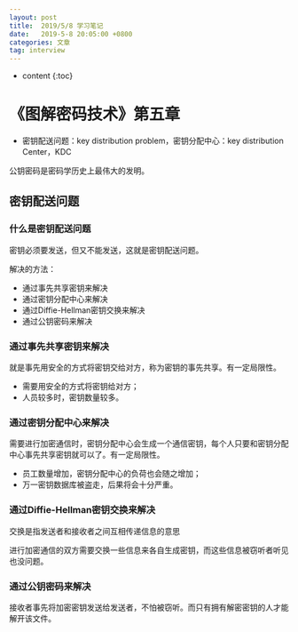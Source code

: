 ```yaml
---
layout: post
title:  2019/5/8 学习笔记
date:   2019-5-8 20:05:00 +0800
categories: 文章
tag: interview
---
```


* content
{:toc}
# 《图解密码技术》第五章

- 密钥配送问题：key distribution problem，密钥分配中心：key distribution Center，KDC

公钥密码是密码学历史上最伟大的发明。

## 密钥配送问题

### 什么是密钥配送问题

密钥必须要发送，但又不能发送，这就是密钥配送问题。

解决的方法：

- 通过事先共享密钥来解决
- 通过密钥分配中心来解决
- 通过Diffie-Hellman密钥交换来解决
- 通过公钥密码来解决

### 通过事先共享密钥来解决

就是事先用安全的方式将密钥交给对方，称为密钥的事先共享。有一定局限性。

- 需要用安全的方式将密钥给对方；
- 人员较多时，密钥数量较多。

### 通过密钥分配中心来解决

需要进行加密通信时，密钥分配中心会生成一个通信密钥，每个人只要和密钥分配中心事先共享密钥就可以了。有一定局限性。

- 员工数量增加，密钥分配中心的负荷也会随之增加；
- 万一密钥数据库被盗走，后果将会十分严重。

### 通过Diffie-Hellman密钥交换来解决

交换是指发送者和接收者之间互相传递信息的意思

进行加密通信的双方需要交换一些信息来各自生成密钥，而这些信息被窃听者听见也没问题。

### 通过公钥密码来解决

接收者事先将加密密钥发送给发送者，不怕被窃听。而只有拥有解密密钥的人才能解开该文件。